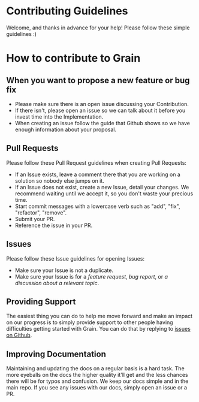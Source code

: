 # Contributing Guidelines

Welcome, and thanks in advance for your help!  Please follow these simple guidelines :)

# How to contribute to Grain

## When you want to propose a new feature or bug fix
* Please make sure there is an open issue discussing your Contribution.
* If there isn't, please open an issue so we can talk about it before you invest time into the Implementation.
* When creating an issue follow the guide that Github shows so we have enough information about your proposal.

## Pull Requests
Please follow these Pull Request guidelines when creating Pull Requests:
* If an Issue exists, leave a comment there that you are working on a solution so nobody else jumps on it.
* If an Issue does not exist, create a new Issue, detail your changes.  We recommend waiting until we accept it, so you don't waste your precious time.
* Start commit messages with a lowercase verb such as "add", "fix", "refactor", "remove".
* Submit your PR.
* Reference the issue in your PR.

## Issues
Please follow these Issue guidelines for opening Issues:
* Make sure your Issue is not a duplicate.
* Make sure your Issue is for a *feature request*, *bug report*, or *a discussion about a relevant topic*.

## Providing Support
The easiest thing you can do to help me move forward and make an impact on our progress is to simply provide support to other people having difficulties getting started with Grain. You can do that by replying to [issues on Github](https://github.com/davidkelley/grain/issues).

## Improving Documentation
Maintaining and updating the docs on a regular basis is a hard task. The more eyeballs on the docs the higher quality it'll get and the less chances there will be for typos and confusion. We keep our docs simple and in the main repo. If you see any issues with our docs, simply open an issue or a PR.
